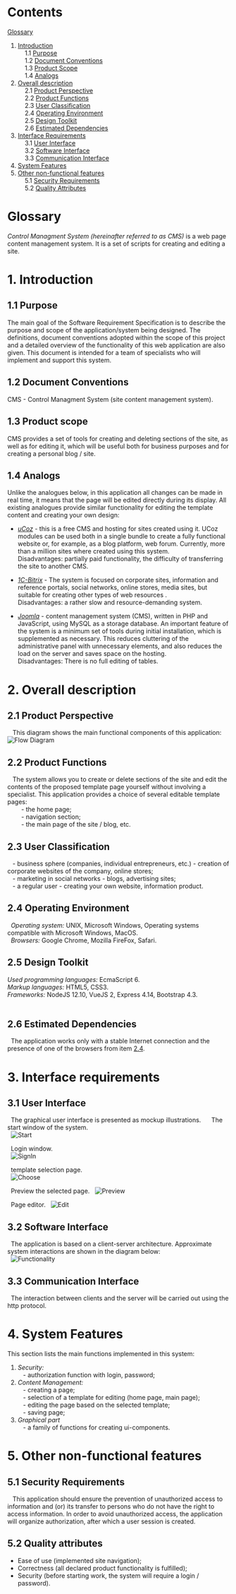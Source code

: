 # Contents
[Glossary](#Glossary)  
1. [Introduction](#1Introduction)  
    1.1 [Purpose](#11-Purpose)  
    1.2 [Document Conventions](#12-Document-Conventions)  
    1.3 [Product Scope](#13-Product-Scope)  
    1.4 [Analogs](#14-Analogs)  
2. [Overall description](#2-Overall-description)  
    2.1 [Product Perspective](#21-Product-Perspective)    
    2.2 [Product Functions](#22-Product-Functions)  
    2.3 [User Classification](#23-User-Classification)  
    2.4 [Operating Environment](#24-Operating-Environment)  
    2.5 [Design Toolkit](#25-Design-Toolkit)  
    2.6 [Estimated Dependencies](#26-Estimated-Dependencies)  
3. [Interface Requirements](#3-Interface-Requirements)  
    3.1 [User Interface](#31-User-Interface)  
    3.2 [Software Interface](#32-Software-Interface)  
    3.3 [Communication Interface](#33-Communication-Interface)
4. [System Features](#4-System-features)  
5. [Other non-functional features](#5-Other-non-functional-features)  
    5.1 [Security Requirements](#51-Security-Requirements)  
    5.2 [Quality Attributes](#52-Quality-Attributes)  

# Glossary
*Control Managment System (hereinafter referred to as CMS)* is a web page content management system. It is a set of scripts for creating and editing a site.


# 1. Introduction  
## 1.1 Purpose  
The main goal of the Software Requirement Specification is to describe the purpose and scope of the application/system being designed. The definitions, document conventions adopted within the scope of this project  and a detailed overview of the functionality of this web application are also given. This document is intended for a team of specialists who will implement and support this system.

## 1.2 Document Conventions
CMS - Control Managment System (site content management system).

## 1.3 Product scope  
CMS provides a set of tools for creating and deleting sections of the site, as well as for editing it, which will be useful both for business purposes and for creating a personal blog / site.

## 1.4 Analogs
Unlike the analogues below, in this application all changes can be made in real time, it means that the page will be edited directly during its display.
All existing analogues provide similar functionality for editing the template content and creating your own design:

- *[uCoz](https://www.ucoz.ru/)* - this is a free CMS and hosting for sites created using it. UCoz modules can be used both in a single bundle to create a fully functional website or, for example, as a blog platform, web forum. Currently, more than a million sites where created using this system.  
Disadvantages: partially paid functionality, the difficulty of transferring the site to another CMS.

- *[1C-Bitrix](https://www.bitrix24.by/)* - The system is focused on corporate sites, information and reference portals, social networks, online stores, media sites, but suitable for creating other types of web resources .  
Disadvantages: a rather slow and resource-demanding system.

- *[Joomla](https://www.joomla.org/)* - content management system (CMS), written in PHP and JavaScript, using MySQL as a storage database. An important feature of the system is a minimum set of tools during initial installation, which is supplemented as necessary. This reduces cluttering of the administrative panel with unnecessary elements, and also reduces the load on the server and saves space on the hosting.  
Disadvantages: There is no full editing of tables.

# 2. Overall description
## 2.1 Product Perspective
   This diagram shows the main functional components of this application:
 ![Flow Diagram](https://i.ibb.co/Dtp3Dx8/dfd.png)

## 2.2 Product Functions
   The system allows you to create or delete sections of the site and edit the contents of the proposed template page yourself without involving a specialist. This application provides a choice of several editable template pages:  
        - the home page;  
        - navigation section;  
        - the main page of the site / blog, etc.  

## 2.3 User Classification  
   - business sphere (companies, individual entrepreneurs, etc.) - creation of corporate websites of the company, online stores;  
   - marketing in social networks - blogs, advertising sites;  
   - a regular user - creating your own website, information product.  

## 2.4 Operating Environment
  *Operating system:* UNIX, Microsoft Windows, Operating systems compatible with Microsoft Windows, MacOS.  
  *Browsers:* Google Chrome, Mozilla FireFox, Safari.

## 2.5 Design Toolkit
*Used programming languages:* EcmaScript 6.  
*Markup languages:* HTML5, CSS3.  
*Frameworks:* NodeJS 12.10, VueJS 2, Express 4.14, Bootstrap 4.3.  
  
## 2.6 Estimated Dependencies
  The application works only with a stable Internet connection and the presence of one of the browsers from item [2.4](#24-Operating-Environment).

# 3. Interface requirements
## 3.1 User Interface
  The graphical user interface is presented as mockup illustrations.
  
  The start window of the system.  
  ![Start](https://github.com/AnnaGavrilowa/CMS/blob/master/Mockups/start.png?raw=true)
  
  
  Login window.  
  ![SignIn](https://github.com/AnnaGavrilowa/CMS/blob/master/Mockups/SignIn.png)
  
  
  template selection page.  
  ![Choose](https://github.com/AnnaGavrilowa/CMS/blob/master/Mockups/ChoosePage.png)
  
  
  Preview the selected page.
  ![Preview](https://github.com/AnnaGavrilowa/CMS/blob/master/Mockups/preview.png)
  
  
  Page editor.
  ![Edit](https://github.com/AnnaGavrilowa/CMS/blob/master/Mockups/Edit.png)
    
    
## 3.2 Software Interface
  The application is based on a client-server architecture. Approximate system interactions are shown in the diagram below:  
  ![Functionality](https://i.ibb.co/6D6LDQq/functionality.png)

## 3.3 Communication Interface
  The interaction between clients and the server will be carried out using the http protocol.
  
# 4. System Features
This section lists the main functions implemented in this system:
1. *Security:*  
   - authorization function with login, password;
2. *Content Management:*  
   - creating a page;  
   - selection of a template for editing (home page, main page);  
   - editing the page based on the selected template;  
   - saving page;
3. *Graphical part*  
   - a family of functions for creating ui-components.

# 5. Other non-functional features
## 5.1 Security Requirements
   This application should ensure the prevention of unauthorized access to information and (or) its transfer to persons who do not have the right to access information. In order to avoid unauthorized access, the application will organize authorization, after which a user session is created.
   
## 5.2 Quality attributes

- Ease of use (implemented site navigation);  
- Correctness (all declared product functionality is fulfilled);  
- Security (before starting work, the system will require a login / password). 
